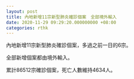 ```yaml
---
layout: post
title: 內地新增11宗新型肺炎確診個案　全部境外輸入
date: 2020-11-29 09:29:20.000000000 +08:00
categories: rthk
---
```


內地新增11宗新型肺炎確診個案，多過之前一日的6宗。

全部新增個案都由境外輸入。

累計86512宗確診個案，死亡人數維持4634人。
